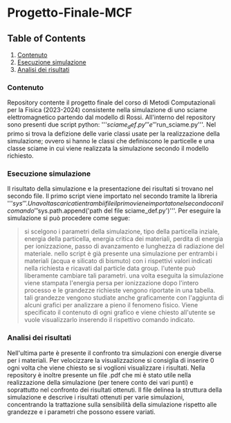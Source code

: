 # Progetto-Finale-MCF

## Table of Contents
1. [Contenuto](#contenuto)
2. [Esecuzione simulazione](#esecuzionesimulazione)
3. [Analisi dei risultati](#analisirisultati)

### Contenuto

Repository contente il progetto finale del corso di Metodi Computazionali per la Fisica (2023-2024) consistente nella simulazione
di uno sciame elettromagnetico partendo dal modello di Rossi. All'interno del repository sono presenti due script python: '''$sciame_def.py'''
e '''$run_sciame.py'''. Nel primo si trova la defizione delle varie classi usate per la realizzazione della simulazione; ovvero si hanno le 
classi che definiscono le particelle e una classe sciame in cui viene realizzata la simulazione secondo il modello richiesto. 

### Esecuzione simulazione 

Il risultato della simulazione e la presentazione dei risultati si trovano nel secondo file. Il primo script viene importato nel secondo
tramite la libreria '''$sys'''. Una volta scaricati entrambi i file il primo viene importato nel secondo con il comando '''$sys.path.append('path
del file sciame_def.py')'''. Per eseguire la simulazione si può procedere come segue:
> si scelgono i parametri della simulazione, tipo della particella inziale, 
    energia della particella, energia critica dei materiali, perdita di energia per ionizzazione, 
    passo di avanzamento  e lunghezza di radiazione del materiale.
> nello script è già presente una simulazione per entrambi i materiali (acqua e silicato di bismuto) con i rispettivi valori 
    indicati nella richiesta e ricavati dal particle data group.
> l'utente può liberamente cambiare tali parametri.
> una volta eseguita la simulazione viene stampata l'energia persa per ionizzazione dopo l'intero processo e 
    le grandezze richieste vengono riportate in una tabella. 
> tali grandezze vengono studiate anche graficamente con l'aggiunta di alcuni grafici per analizzare a pieno il
    fenomeno fisico. Viene specificato il contenuto di ogni grafico e viene chiesto all'utente se vuole visualizzarlo
    inserendo il rispettivo comando indicato.
### Analisi dei risultati

Nell'ultima parte è presente il confronto tra simulazioni con energie diverse per i materiali. Per velocizzare la visualizzazione
si consiglia di inserire 0 ogni volta che viene chiesto se si voglioni visualizzare i risultati.
Nella repository è inoltre presente un file .pdf che mi è stato utile nella realizzazione della simulazione (per tenere conto
dei vari punti) e soprattutto nel confronto dei risultati ottenuti. Il file delinea la struttura della simulazione e descrive i
risultati ottenuti per varie simulazioni, concentrando la trattazione sulla sensibilità della simulazione rispetto alle grandezze 
e i parametri che possono essere variati.
